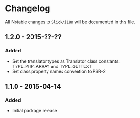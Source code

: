 # Changelog

All Notable changes to `Slick/i18n` will be documented in this file.

## 1.2.0 - 2015-??-??

### Added
- Set the translator types as Translator class constants:
  TYPE_PHP_ARRAY and TYPE_GETTEXT
- Set class property names convention to PSR-2

## 1.1.0 - 2015-04-14

### Added
- Initial package release